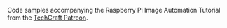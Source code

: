Code samples accompanying the Raspberry Pi Image Automation Tutorial from the [TechCraft Patreon](https://www.patreon.com/techcrafted).